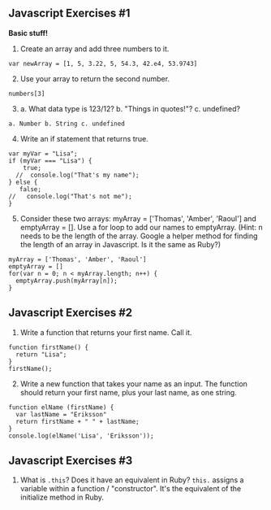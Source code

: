 ## Javascript Exercises #1
**Basic stuff!**

1. Create an array and add three numbers to it.
```
var newArray = [1, 5, 3.22, 5, 54.3, 42.e4, 53.9743]
```

2. Use your array to return the second number.
```
numbers[3]
```

3. a. What data type is 123/12? b. "Things in quotes!"? c. undefined?
```
a. Number b. String c. undefined
```
4. Write an if statement that returns true.
```
var myVar = "Lisa";
if (myVar === "Lisa") {
    true;
  //  console.log("That's my name");
} else {
   false;
//   console.log("That's not me");
}
```

5. Consider these two arrays: myArray = ['Thomas', 'Amber', 'Raoul'] and emptyArray = []. Use a for loop to add our names to emptyArray. (Hint: n needs to be the length of the array. Google a helper method for finding the length of an array in Javascript. Is it the same as Ruby?)
```
myArray = ['Thomas', 'Amber', 'Raoul']
emptyArray = []
for(var n = 0; n < myArray.length; n++) {
  emptyArray.push(myArray[n]);
}
```
## Javascript Exercises #2

1. Write a function that returns your first name. Call it.

```
function firstName() {
  return "Lisa";
}
firstName();
```
2. Write a new function that takes your name as an input. The function should return your first name, plus your last name, as one string.

```
function elName (firstName) {
  var lastName = "Eriksson"
  return firstName + " " + lastName;
}
console.log(elName('Lisa', 'Eriksson'));
```
## Javascript Exercises #3

1. What is `.this`? Does it have an equivalent in Ruby?
`this.` assigns a variable within a function / "constructor". It's the equivalent of the initialize method in Ruby.
